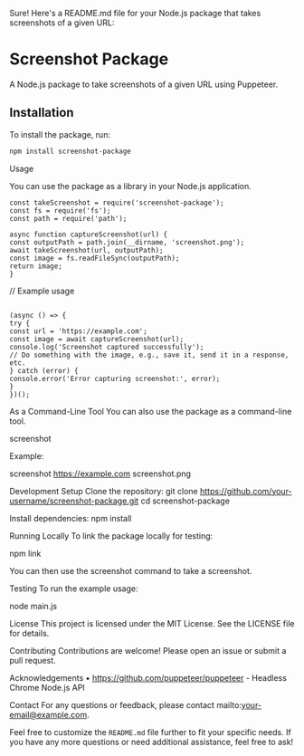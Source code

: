 Sure! Here's a README.md file for your Node.js package that takes screenshots of a given URL:

# Screenshot Package

A Node.js package to take screenshots of a given URL using Puppeteer.

## Installation

To install the package, run:

```bash
npm install screenshot-package
```



Usage
 
You can use the package as a library in your Node.js application.


```
const takeScreenshot = require('screenshot-package');
const fs = require('fs');
const path = require('path');

async function captureScreenshot(url) {
const outputPath = path.join(__dirname, 'screenshot.png');
await takeScreenshot(url, outputPath);
const image = fs.readFileSync(outputPath);
return image;
}

```



// Example usage

```

(async () => {
try {
const url = 'https://example.com';
const image = await captureScreenshot(url);
console.log('Screenshot captured successfully');
// Do something with the image, e.g., save it, send it in a response, etc.
} catch (error) {
console.error('Error capturing screenshot:', error);
}
})();

```

As a Command-Line Tool
You can also use the package as a command-line tool.

screenshot <url> <output-path>

Example:

screenshot https://example.com screenshot.png

Development
Setup
Clone the repository:
git clone https://github.com/your-username/screenshot-package.git
cd screenshot-package

Install dependencies:
npm install

Running Locally
To link the package locally for testing:

npm link

You can then use the screenshot command to take a screenshot.

Testing
To run the example usage:

node main.js

License
This project is licensed under the MIT License. See the LICENSE file for details.

Contributing
Contributions are welcome! Please open an issue or submit a pull request.

Acknowledgements
•  https://github.com/puppeteer/puppeteer - Headless Chrome Node.js API

Contact
For any questions or feedback, please contact mailto:your-email@example.com.


Feel free to customize the `README.md` file further to fit your specific needs. If you have any more questions or need additional assistance, feel free to ask!

